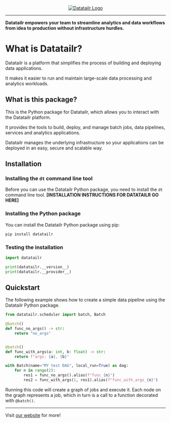 <div style="text-align: center;">
  <a href="https://www.datatailr.com/" target="_blank">
    <img src="https://s3.eu-west-1.amazonaws.com/datatailr.com/assets/datatailr-logo.svg" alt="Datatailr Logo" />
  </a>
</div>

---

**Datatailr empowers your team to streamline analytics and data workflows
from idea to production without infrastructure hurdles.**

# What is Datatailr?

Datatailr is a platform that simplifies the process of building and deploying data applications.

It makes it easier to run and maintain large-scale data processing and analytics workloads.

## What is this package?
This is the Python package for Datatailr, which allows you to interact with the Datatailr platform.

It provides the tools to build, deploy, and manage batch jobs, data pipelines, services and analytics applications.

Datatailr manages the underlying infrastructure so your applications can be deployed in an easy, secure and scalable way.

## Installation

### Installing the `dt` command line tool
Before you can use the Datatailr Python package, you need to install the `dt` command line tool.
**[INSTALLATION INSTRUCTIONS FOR DATATAILR GO HERE]**

### Installing the Python package
You can install the Datatailr Python package using pip:
```bash
pip install datatailr
```

### Testing the installation
```python
import datatailr

print(datatailr.__version__)
print(datatailr.__provider__)
```


## Quickstart
The following example shows how to create a simple data pipeline using the Datatailr Python package.

```python
from datatailr.scheduler import batch, Batch

@batch()
def func_no_args() -> str:
    return "no_args"


@batch()
def func_with_args(a: int, b: float) -> str:
    return f"args: {a}, {b}"

with Batch(name="MY test DAG", local_run=True) as dag:
    for n in range(2):
        res1 = func_no_args().alias(f"func_{n}")
        res2 = func_with_args(1, res1).alias(f"func_with_args_{n}")
```

Running this code will create a graph of jobs and execute it.
Each node on the graph represents a job, which in turn is a call to a function decorated with `@batch()`.

___
Visit [our website](https://www.datatailr.com/) for more!
